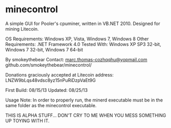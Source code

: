 minecontrol
===========

A simple GUI for Pooler's cpuminer, written in VB.NET 2010. Designed for mining Litecoin.

OS Requirements: Windows XP, Vista, Windows 7, Windows 8 
Other Requirements: .NET Framework 4.0
Tested With: Windows XP SP3 32-bit, Windows 7 32-bit, Windows 7 64-bit

By smokeythebear
Contact: marc.thomas-cozhqqhu@yopmail.com
github.com/smokeythebear/minecontrol/

Donations graciously accepted at Litecoin address:
        LNZW9bLqs48vdsc8yz15nPuRiDzpVaEt9G


First Build: 08/15/13
Updated: 08/25/13


Usage
Note: In order to properly run, the minerd executable must be in the same folder as the minecontrol executable.


THIS IS ALPHA STUFF... DON'T CRY TO ME WHEN YOU MESS SOMETHING UP TOYING WITH IT.